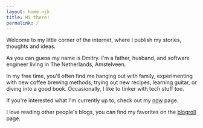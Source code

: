 ```yaml
---
layout: home.njk
title: Hi there!
permalink: /
---
```


Welcome to my little corner of the internet, where I publish my stories, thoughts and ideas.

As you can guess my name is Dmitry. I'm a father, husband, and software engineer living in The Netherlands, Amstelveen.

In my free time, you'll often find me hanging out with family, experimenting with new coffee brewing methods, trying out new recipes, learning guitar, or diving into a good book. Occasionally, I like to tinker with tech stuff too.

If you're interested what I'm currently up to, check out my [now](/now) page.

I love reading other people's blogs, you can find my favorites on the [blogroll](/blogroll) page.
